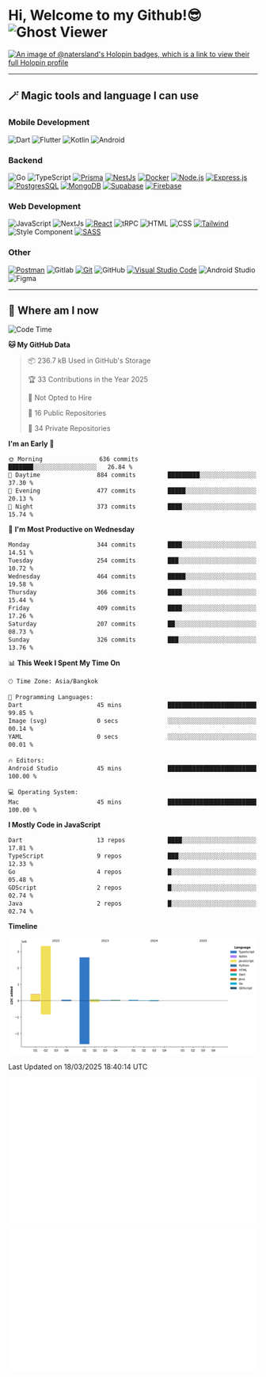 # Hi, Welcome to my Github!😎 ![Ghost Viewer](https://img.shields.io/badge/Unview_Profile-9999999999+-blueviolet)
[![An image of @natersland's Holopin badges, which is a link to view their full Holopin profile](https://holopin.me/natersland)](https://holopin.io/@natersland)

---

## 🪄 Magic tools and language I can use

<h3>Mobile Development</h3>
<Span>
    <img alt="Dart" src="https://img.shields.io/badge/Dart-005394?logo=dart&logoColor=white&style=flat" /> 
    <img alt="Flutter" src="https://img.shields.io/badge/Flutter-41C8F2?logo=flutter&logoColor=white&style=flat" /> 
    <img alt="Kotlin" src="https://img.shields.io/badge/Kotlin-B125EA?logo=kotlin&logoColor=white&style=flat" />
    <img alt="Android" src="https://img.shields.io/badge/Android-2FDF85?logo=Android&logoColor=white&style=flat" />
</span>

<h3>Backend</h3>
<Span>
    <img alt="Go" src="https://img.shields.io/badge/Go-02aed9.svg?logo=go&logoColor=white" />
        <img alt="TypeScript" src="https://img.shields.io/badge/TypeScript-007ACC.svg?logo=typescript&logoColor=white" />
    <a href="#"><img alt="Prisma" src="https://img.shields.io/badge/Prisma-0D344B.svg?logo=prisma&logoColor=white"></a>
    <a href="#"><img alt="NestJs" src="https://img.shields.io/badge/Nest.js-D61F49.svg?logo=nestjs&logoColor=white"></a>
    <a href="#"><img alt="Docker" src="https://img.shields.io/badge/Docker-309AEE.svg?logo=docker&logoColor=white"></a>
    <a href="#"><img alt="Node.js" src="https://img.shields.io/badge/Node.js-43853D.svg?logo=node.js&logoColor=white"></a>
    <a href="#"><img alt="Express.js" src="https://img.shields.io/badge/Express.js-404d59.svg?logo=express&logoColor=white"></a>
        <a href="#"><img alt="PostgresSQL" src="https://custom-icon-badges.herokuapp.com/badge/PostgresSQL-2F6893.svg?logo=Postgres&logoColor=white"></a>
    <a href="#"><img alt="MongoDB" src ="https://img.shields.io/badge/MongoDB-4ea94b.svg?logo=mongodb&logoColor=white"></a>
    <a href="#"><img alt="Supabase" src="https://img.shields.io/badge/Supabase-3FCF8E.svg?logo=Supabase&logoColor=white"></a>
    <a href="#"><img alt="Firebase" src="https://img.shields.io/badge/Firebase-029BE5.svg?logo=firebase&logoColor=#029BE5"></a>
</span>

<h3>Web Development</h3>
<Span>
    <img alt="JavaScript" src="https://img.shields.io/badge/JavaScript-F7DF1E?logo=javascript&logoColor=black&style=flat" />
    <img alt="NextJs" src="https://img.shields.io/badge/Next.js-000000.svg?logo=next.js&logoColor=white" />
    <a href="#"><img alt="React" src="https://img.shields.io/badge/React-20232a.svg?logo=react&logoColor=%2361DAFB"></a>
    <img alt="tRPC" src="https://img.shields.io/badge/tRPC-3684BF.svg?logo=trpc&logoColor=white"></a>
    <img alt="HTML" src="https://img.shields.io/badge/HTML-E34F26.svg?logo=html5&logoColor=white" /> 
    <img alt="CSS" src="https://img.shields.io/badge/CSS-1572B6.svg?logo=css3&logoColor=white" />
    <a href="#"><img alt="Tailwind" src="https://img.shields.io/badge/Tailwind-38BEF8.svg?logo=TailwindCSS&logoColor=white"></a>
    <img alt="Style Component" src="https://img.shields.io/badge/-Styled%20Components-DB7093?style=flat&logo=styled-components&logoColor=white" />
    <a href="#"><img alt="SASS" src="https://img.shields.io/badge/Sass-hotpink.svg?logo=SASS&logoColor=white"></a>
</span>


<h3>Other</h3>
<span>
    <a href="#"><img alt="Postman" src="https://img.shields.io/badge/Postman-FF6C37?logo=postman&logoColor=white"></a>
    <img alt="Gitlab" src="https://img.shields.io/badge/-GitLab-D83F28?style=flat&logo=gitlab&logoColor=white" />
    <a href="#"><img alt="Git" src="https://img.shields.io/badge/Git-F05033.svg?logo=git&logoColor=white"></a>
    <img alt="GitHub" src="https://img.shields.io/badge/-Github-181717?style=flat&logo=github&logoColor=white" />
    <a href="#"><img alt="Visual Studio Code" src="https://img.shields.io/badge/Visual%20Studio%20Code-0078d7.svg?logo=visual-studio-code&logoColor=white"></a>
    <img alt="Android Studio" src="https://img.shields.io/badge/Android Studio-a4c639?logo=androidstudio&logoColor=white&style=flat" />
    <img alt="Figma" src="https://img.shields.io/badge/Figma-1794fa?logo=figma&logoColor=white&style=flat" /> 
</span>

---

## 🤔 Where am I now

<!--START_SECTION:waka-->
![Code Time](http://img.shields.io/badge/Code%20Time-689%20hrs%2022%20mins-blue)

**🐱 My GitHub Data** 

> 📦 236.7 kB Used in GitHub's Storage 
 > 
> 🏆 33 Contributions in the Year 2025
 > 
> 🚫 Not Opted to Hire
 > 
> 📜 16 Public Repositories 
 > 
> 🔑 34 Private Repositories 
 > 
**I'm an Early 🐤** 

```text
🌞 Morning                636 commits         ███████░░░░░░░░░░░░░░░░░░   26.84 % 
🌆 Daytime                884 commits         █████████░░░░░░░░░░░░░░░░   37.30 % 
🌃 Evening                477 commits         █████░░░░░░░░░░░░░░░░░░░░   20.13 % 
🌙 Night                  373 commits         ████░░░░░░░░░░░░░░░░░░░░░   15.74 % 
```
📅 **I'm Most Productive on Wednesday** 

```text
Monday                   344 commits         ████░░░░░░░░░░░░░░░░░░░░░   14.51 % 
Tuesday                  254 commits         ███░░░░░░░░░░░░░░░░░░░░░░   10.72 % 
Wednesday                464 commits         █████░░░░░░░░░░░░░░░░░░░░   19.58 % 
Thursday                 366 commits         ████░░░░░░░░░░░░░░░░░░░░░   15.44 % 
Friday                   409 commits         ████░░░░░░░░░░░░░░░░░░░░░   17.26 % 
Saturday                 207 commits         ██░░░░░░░░░░░░░░░░░░░░░░░   08.73 % 
Sunday                   326 commits         ███░░░░░░░░░░░░░░░░░░░░░░   13.76 % 
```


📊 **This Week I Spent My Time On** 

```text
🕑︎ Time Zone: Asia/Bangkok

💬 Programming Languages: 
Dart                     45 mins             █████████████████████████   99.85 % 
Image (svg)              0 secs              ░░░░░░░░░░░░░░░░░░░░░░░░░   00.14 % 
YAML                     0 secs              ░░░░░░░░░░░░░░░░░░░░░░░░░   00.01 % 

🔥 Editors: 
Android Studio           45 mins             █████████████████████████   100.00 % 

💻 Operating System: 
Mac                      45 mins             █████████████████████████   100.00 % 
```

**I Mostly Code in JavaScript** 

```text
Dart                     13 repos            ████░░░░░░░░░░░░░░░░░░░░░   17.81 % 
TypeScript               9 repos             ███░░░░░░░░░░░░░░░░░░░░░░   12.33 % 
Go                       4 repos             █░░░░░░░░░░░░░░░░░░░░░░░░   05.48 % 
GDScript                 2 repos             █░░░░░░░░░░░░░░░░░░░░░░░░   02.74 % 
Java                     2 repos             █░░░░░░░░░░░░░░░░░░░░░░░░   02.74 % 
```



**Timeline**

![Lines of Code chart](https://raw.githubusercontent.com/natersland/natersland/master/assets/bar_graph.png)


 Last Updated on 18/03/2025 18:40:14 UTC
<!--END_SECTION:waka-->

![](https://raw.githubusercontent.com/natersland/my-github-stat/master/generated/languages.svg#gh-dark-mode-only)
![](https://raw.githubusercontent.com/natersland/my-github-stat/master/generated/overview.svg#gh-dark-mode-only)

 </br>
